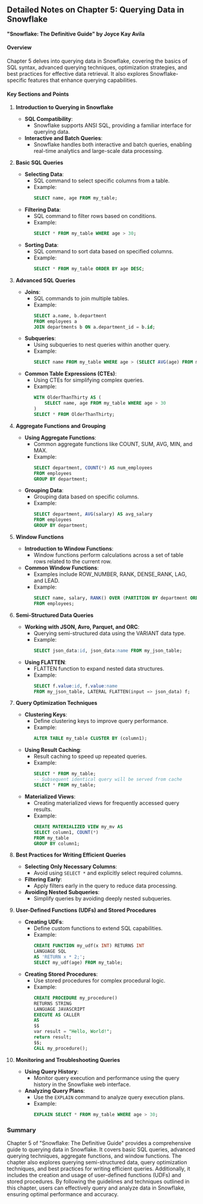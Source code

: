 ## Detailed Notes on Chapter 5: Querying Data in Snowflake
**"Snowflake: The Definitive Guide" by Joyce Kay Avila**

#### **Overview**
Chapter 5 delves into querying data in Snowflake, covering the basics of SQL syntax, advanced querying techniques, optimization strategies, and best practices for effective data retrieval. It also explores Snowflake-specific features that enhance querying capabilities.

#### **Key Sections and Points**

1. **Introduction to Querying in Snowflake**
   - **SQL Compatibility**:
     - Snowflake supports ANSI SQL, providing a familiar interface for querying data.
   - **Interactive and Batch Queries**:
     - Snowflake handles both interactive and batch queries, enabling real-time analytics and large-scale data processing.

2. **Basic SQL Queries**
   - **Selecting Data**:
     - SQL command to select specific columns from a table.
     - Example:
       ```sql
       SELECT name, age FROM my_table;
       ```
   - **Filtering Data**:
     - SQL command to filter rows based on conditions.
     - Example:
       ```sql
       SELECT * FROM my_table WHERE age > 30;
       ```
   - **Sorting Data**:
     - SQL command to sort data based on specified columns.
     - Example:
       ```sql
       SELECT * FROM my_table ORDER BY age DESC;
       ```

3. **Advanced SQL Queries**
   - **Joins**:
     - SQL commands to join multiple tables.
     - Example:
       ```sql
       SELECT a.name, b.department
       FROM employees a
       JOIN departments b ON a.department_id = b.id;
       ```
   - **Subqueries**:
     - Using subqueries to nest queries within another query.
     - Example:
       ```sql
       SELECT name FROM my_table WHERE age > (SELECT AVG(age) FROM my_table);
       ```
   - **Common Table Expressions (CTEs)**:
     - Using CTEs for simplifying complex queries.
     - Example:
       ```sql
       WITH OlderThanThirty AS (
           SELECT name, age FROM my_table WHERE age > 30
       )
       SELECT * FROM OlderThanThirty;
       ```

4. **Aggregate Functions and Grouping**
   - **Using Aggregate Functions**:
     - Common aggregate functions like COUNT, SUM, AVG, MIN, and MAX.
     - Example:
       ```sql
       SELECT department, COUNT(*) AS num_employees
       FROM employees
       GROUP BY department;
       ```
   - **Grouping Data**:
     - Grouping data based on specific columns.
     - Example:
       ```sql
       SELECT department, AVG(salary) AS avg_salary
       FROM employees
       GROUP BY department;
       ```

5. **Window Functions**
   - **Introduction to Window Functions**:
     - Window functions perform calculations across a set of table rows related to the current row.
   - **Common Window Functions**:
     - Examples include ROW_NUMBER, RANK, DENSE_RANK, LAG, and LEAD.
     - Example:
       ```sql
       SELECT name, salary, RANK() OVER (PARTITION BY department ORDER BY salary DESC) AS rank
       FROM employees;
       ```

6. **Semi-Structured Data Queries**
   - **Working with JSON, Avro, Parquet, and ORC**:
     - Querying semi-structured data using the VARIANT data type.
     - Example:
       ```sql
       SELECT json_data:id, json_data:name FROM my_json_table;
       ```
   - **Using FLATTEN**:
     - FLATTEN function to expand nested data structures.
     - Example:
       ```sql
       SELECT f.value:id, f.value:name
       FROM my_json_table, LATERAL FLATTEN(input => json_data) f;
       ```

7. **Query Optimization Techniques**
   - **Clustering Keys**:
     - Define clustering keys to improve query performance.
     - Example:
       ```sql
       ALTER TABLE my_table CLUSTER BY (column1);
       ```
   - **Using Result Caching**:
     - Result caching to speed up repeated queries.
     - Example:
       ```sql
       SELECT * FROM my_table;
       -- Subsequent identical query will be served from cache
       SELECT * FROM my_table;
       ```
   - **Materialized Views**:
     - Creating materialized views for frequently accessed query results.
     - Example:
       ```sql
       CREATE MATERIALIZED VIEW my_mv AS
       SELECT column1, COUNT(*)
       FROM my_table
       GROUP BY column1;
       ```

8. **Best Practices for Writing Efficient Queries**
   - **Selecting Only Necessary Columns**:
     - Avoid using `SELECT *` and explicitly select required columns.
   - **Filtering Early**:
     - Apply filters early in the query to reduce data processing.
   - **Avoiding Nested Subqueries**:
     - Simplify queries by avoiding deeply nested subqueries.

9. **User-Defined Functions (UDFs) and Stored Procedures**
   - **Creating UDFs**:
     - Define custom functions to extend SQL capabilities.
     - Example:
       ```sql
       CREATE FUNCTION my_udf(x INT) RETURNS INT
       LANGUAGE SQL
       AS 'RETURN x * 2;';
       SELECT my_udf(age) FROM my_table;
       ```
   - **Creating Stored Procedures**:
     - Use stored procedures for complex procedural logic.
     - Example:
       ```sql
       CREATE PROCEDURE my_procedure()
       RETURNS STRING
       LANGUAGE JAVASCRIPT
       EXECUTE AS CALLER
       AS
       $$
       var result = "Hello, World!";
       return result;
       $$;
       CALL my_procedure();
       ```

10. **Monitoring and Troubleshooting Queries**
    - **Using Query History**:
      - Monitor query execution and performance using the query history in the Snowflake web interface.
    - **Analyzing Query Plans**:
      - Use the `EXPLAIN` command to analyze query execution plans.
      - Example:
        ```sql
        EXPLAIN SELECT * FROM my_table WHERE age > 30;
        ```

### **Summary**
Chapter 5 of "Snowflake: The Definitive Guide" provides a comprehensive guide to querying data in Snowflake. It covers basic SQL queries, advanced querying techniques, aggregate functions, and window functions. The chapter also explores querying semi-structured data, query optimization techniques, and best practices for writing efficient queries. Additionally, it includes the creation and usage of user-defined functions (UDFs) and stored procedures. By following the guidelines and techniques outlined in this chapter, users can effectively query and analyze data in Snowflake, ensuring optimal performance and accuracy.